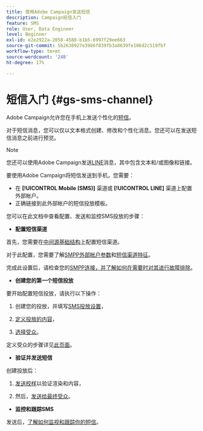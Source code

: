 ```yaml
---
title: 使用Adobe Campaign发送短信
description: Campaign短信入门
feature: SMS
role: User, Data Engineer
level: Beginner
exl-id: e2e2922a-2058-4588-b1b5-6997f29ee663
source-git-commit: 5b2638927e39b6f839fb3a8639fe106d2c519fbf
workflow-type: tm+mt
source-wordcount: '248'
ht-degree: 17%

---
```


# 短信入门 {#gs-sms-channel}

Adobe Campaign允许您在手机上发送个性化的[短信](../send/sms/sms.md)。

对于短信消息，您可以仅以文本格式创建、修改和个性化消息。您还可以在发送短信消息之前进行预览。

>[!NOTE]
>
>您还可以使用Adobe Campaign发送[LINE](../send/line.md)消息，其中包含文本和/或图像和链接。

要使用Adobe Campaign将短信发送到手机，您需要：

* 在 **[!UICONTROL Mobile (SMS)]** 渠道或 **[!UICONTROL LINE]** 渠道上配置外部帐户。
* 正确链接到此外部帐户的短信投放模板。

您可以在此文档中查看配置、发送和监控SMS投放的步骤：

* **配置短信渠道**

首先，您需要在[中间源基础结构](sms-mid-sourcing.md)上配置短信渠道。

<!--The steps depend on the platform: either you have [a standalone instance](sms-standalone-instance.md) or you are in [a mid-sourcing infrastructure](sms-mid-sourcing.md).-->

对于此配置，您需要了解[SMPP外部帐户参数](smpp-external-account.md)和[短信渠道特征](sms-channel.md)。

完成此设置后，请检查您的[SMPP连接，并了解如何在需要时对其进行故障排除](smpp-connection.md)。

* **创建您的第一个短信投放**

要开始配置短信投放，请执行以下操作：

1. 创建您的投放，并填写[SMS投放设置](sms-delivery-settings.md)，

1. [定义投放的内容](sms-content.md)，

1. [选择受众](sms-audience.md)。

定义受众的步骤详见[此页面](../../audiences/create-audiences.md)。

* **验证并发送短信**

创建投放后：

1. [发送校样](sms-proofs.md)以验证渲染和内容，

1. 然后，[发送给最终受众](sms-send.md)。

* **监控和跟踪SMS**

发送后，[了解如何监视和跟踪你的短信](sms-monitor.md)。
